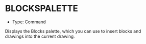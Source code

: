 # BLOCKSPALETTE

- Type: Command

Displays the Blocks palette, which you can use to insert blocks and drawings into the current drawing.
